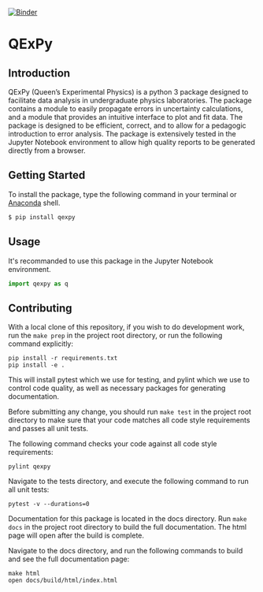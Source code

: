 [![Binder](https://mybinder.org/badge_logo.svg)](https://mybinder.org/v2/gh/Queens-Physics/qexpy/master)

# QExPy

## Introduction

QExPy (Queen’s Experimental Physics) is a python 3 package designed to facilitate data analysis in undergraduate physics laboratories. The package contains a module to easily propagate errors in uncertainty calculations, and a module that provides an intuitive interface to plot and fit data. The package is designed to be efficient, correct, and to allow for a pedagogic introduction to error analysis. The package is extensively tested in the Jupyter Notebook environment to allow high quality reports to be generated directly from a browser.

## Getting Started

To install the package, type the following command in your terminal or [Anaconda](https://www.anaconda.com/distribution/#download-section) shell. 

```sh
$ pip install qexpy
```

## Usage

It's recommanded to use this package in the Jupyter Notebook environment.

```python
import qexpy as q
```

## Contributing

With a local clone of this repository, if you wish to do development work, run the `make prep` in the project root directory, or run the following command explicitly:

```shell script
pip install -r requirements.txt
pip install -e .
```
 
This will install pytest which we use for testing, and pylint which we use to control code quality, as well as necessary packages for generating documentation.

Before submitting any change, you should run `make test` in the project root directory to make sure that your code matches all code style requirements and passes all unit tests.
 
 The following command checks your code against all code style requirements:

```shell script
pylint qexpy
```

Navigate to the tests directory, and execute the following command to run all unit tests:

```shell script
pytest -v --durations=0
```

Documentation for this package is located in the docs directory. Run `make docs` in the project root directory to build the full documentation. The html page will open after the build is complete.

Navigate to the docs directory, and run the following commands to build and see the full documentation page:

```shell script
make html
open docs/build/html/index.html
```
